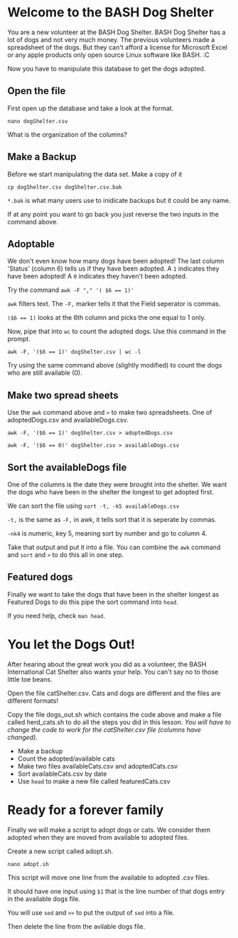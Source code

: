 # Welcome to the BASH Dog Shelter 

You are a new volunteer at the BASH Dog Shelter. 
BASH Dog Shelter has a lot of dogs and not very much money. 
The previous volunteers made a spreadsheet of the dogs. 
But they can't afford a license for Microsoft Excel
or any apple products
only open source Linux software like BASH. :C


Now you have to manipulate this database to get 
the dogs adopted. 

## Open the file 
First open up the database and take a look at the format. 

`nano dogShelter.csv` 

What is the organization of the columns? 

## Make a Backup
Before we start manipulating the data set. Make a copy of it 

`cp dogShelter.csv dogShelter.csv.bak` 

`*.bak` is what many users use to inidicate backups but it could
be any name. 

If at any point you want to go back you just reverse the two 
inputs in the command above. 

## Adoptable 
We don't even know how many dogs have been adopted! The last column 
'Status' (column 6) tells us if they have been adopted. 
A `1` indicates they have been adopted!
A `0` indicates they haven't been adopted.


Try the command 
`awk -F "," '( $6 == 1)'`

`awk` filters text. The `-F,` marker tells it that the Field seperator is commas.

`($6 == 1)` looks at the 6th column and picks the one equal to 1 only.


Now, pipe that into `wc` to count the adopted dogs. Use this command in the 
prompt. 

`awk -F, '($6 == 1)' dogShelter.csv | wc -l`

Try using the same command above (slightly modified) to count the dogs who
are still available (0). 


## Make two spread sheets 

Use the `awk` command above and `>` to make two spreadsheets. One of adoptedDogs.csv and availableDogs.csv. 

`awk -F, '($6 == 1)' dogShelter.csv > adoptedDogs.csv`

`awk -F, '($6 == 0)' dogShelter.csv > availableDogs.csv`

## Sort the availableDogs file 

One of the columns is the date they were brought into the shelter. We want the dogs who have been in 
the shelter the longest to get adopted first. 


We can sort the file using 
`sort -t, -k5 availableDogs.csv`

`-t,` is the same as `-F,` in awk, it tells sort that it is seperate by commas. 

`-nk4` is *n*umeric, *k*ey 5, meaning sort by number and go to column 4. 

Take that output and put it into a file. You can combine the `awk` command and `sort` and `>` to do this all in one step. 

## Featured dogs 

Finally we want to take the dogs that have been in the shelter longest 
as Featured Dogs to do this pipe the sort command into `head`. 

If you need help, check `man head`. 

# You let the Dogs Out! 

After hearing about the great work you did as a volunteer, the BASH International Cat Shelter 
also wants your help. You can't say no to those little toe beans. 

Open the file catShelter.csv. Cats and dogs are different and the files are different formats! 

Copy the file dogs_out.sh which contains the code above and make a file called herd_cats.sh 
to do all the steps you did in this lesson. *You will have to change the code to work 
for the catShelter.csv file (columns have changed).*

- Make a backup 
- Count the adopted/available cats 
- Make two files availableCats.csv and adoptedCats.csv
- Sort availableCats.csv by date
- Use `head` to make a new file called featuredCats.csv

# Ready for a forever family  

Finally we will make a script to adopt dogs or cats. We consider them adopted when 
they are moved from available to adopted files. 

Create a new script called adopt.sh.

`nano adopt.sh` 

This script will move one line from the available to adopted .csv files. 

It should have one input using `$1` that is the line number of that dogs entry 
in the available dogs file. 

You will use `sed` and `>>` to put the output of `sed` into a file. 

Then delete the line from the avilable dogs file. 


 
